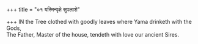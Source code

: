 +++
title = "०१ यस्मिन्वृक्षे सुपलाशे"

+++
IN the Tree clothed with goodly leaves where Yama drinketh with the Gods,  
     The Father, Master of the house, tendeth with love our ancient Sires.